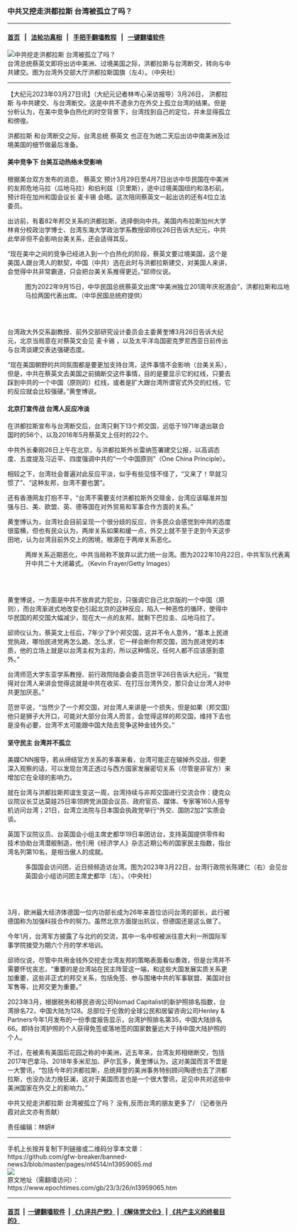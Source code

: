 ### 中共又挖走洪都拉斯 台湾被孤立了吗？
------------------------

#### [首页](https://github.com/gfw-breaker/banned-news3/blob/master/README.md) &nbsp;&nbsp;|&nbsp;&nbsp; [法轮功真相](https://github.com/begood0513/basic/blob/master/README.md)  &nbsp;&nbsp;|&nbsp;&nbsp; [手把手翻墙教程](https://github.com/gfw-breaker/guides/wiki)  &nbsp;&nbsp;|&nbsp;&nbsp; [一键翻墙软件](https://github.com/gfw-breaker/nogfw/blob/master/README.md)  



<div><img alt="中共挖走洪都拉斯 台湾被孤立了吗？" class="attachment-djy_600_400 size-djy_600_400 wp-post-image" src="https://i.epochtimes.com/assets/uploads/2023/03/id13953801-605260-600x400.jpg"/>
<div class="caption">
 台湾总统蔡英文即将出访中美洲、过境美国之际，洪都拉斯与台湾断交，转向与中共建交。图为台湾外交部大厅洪都拉斯国旗（左4）。（中央社）
</div></div><hr/>


<div><p>
 【大纪元2023年03月27日讯】（大纪元记者林岑心采访报导）3月26日，
 <ok href="https://www.epochtimes.com/gb/tag/%E6%B4%AA%E9%83%BD%E6%8B%89%E6%96%AF.html">
  洪都拉斯
 </ok>
 与中共建交、与台湾断交。这是中共不遗余力在外交上孤立台湾的结果。但是分析认为，在美中竞争白热化的时空背景下，台湾找到自己的定位，并未显得孤立和徬徨。
</p>
<p>
 <ok href="https://www.epochtimes.com/gb/tag/%E6%B4%AA%E9%83%BD%E6%8B%89%E6%96%AF.html">
  洪都拉斯
 </ok>
 和台湾断交之际，台湾总统
 <ok href="https://www.epochtimes.com/gb/tag/%E8%94%A1%E8%8B%B1%E6%96%87.html">
  蔡英文
 </ok>
 也正在为她二天后出访中南美洲及过境美国的细节做最后准备。
</p>
<h4>
 美中竞争下 台美互动热络未受影响
</h4>
<p>
 根据美台双方发布的消息，
 <ok href="https://www.epochtimes.com/gb/tag/%E8%94%A1%E8%8B%B1%E6%96%87.html">
  蔡英文
 </ok>
 预计3月29日至4月7日出访中华民国在中美洲的友邦危地马拉（瓜地马拉）和伯利兹（贝里斯），途中过境美国纽约和洛杉矶，预计将在加州和国会议长
 <ok href="https://www.epochtimes.com/gb/tag/%E9%BA%A6%E5%8D%A1%E9%94%A1.html">
  麦卡锡
 </ok>
 会晤。这次陪同蔡英文一起出访的还有4位立法委员。
</p>
<p>
 出访前，有着82年邦交关系的洪都拉斯，选择倒向中共。美国内布拉斯加州大学林肯分校政治学博士、台湾东海大学政治学系教授邱师仪26日告诉大纪元，中共此举非但不会影响台美关系，还会适得其反。
</p>
<p>
 “现在美中之间的竞争已经进入到一个白热化的阶段，蔡英文要过境美国，这个是美国人跟台湾人的默契，中国（中共）选在此时与洪都拉斯建交，对美国人来讲，会觉得中共非常霸道，只会把台美关系推得更近。”邱师仪说。
</p>
<figure aria-describedby="caption-attachment-13826291" class="wp-caption aligncenter" id="attachment_13826291" style="width: 602px">
 <ok href="https://i.epochtimes.com/assets/uploads/2022/09/id13826291-2209160035562378.jpg" target="_blank">
  <img alt="" class="wp-image-13826291" src="https://i.epochtimes.com/assets/uploads/2022/09/id13826291-2209160035562378-450x264.jpg"/>
 </ok>
 <br/><figcaption class="wp-caption-text" id="caption-attachment-13826291">
  图为2022年9月15日，中华民国总统蔡英文出席“中美洲独立201周年庆祝酒会”，洪都拉斯和瓜地马拉两国代表出席。（中华民国总统府提供）
 </figcaption><br/>
</figure><br/>
<p>
 台湾政大外交系副教授、前外交部研究设计委员会主委黄奎博3月26日告诉大纪元，北京当局意在对蔡英文会见
 <ok href="https://www.epochtimes.com/gb/tag/%E9%BA%A6%E5%8D%A1%E9%94%A1.html">
  麦卡锡
 </ok>
 ，以及太平洋岛国密克罗尼西亚日前传出与台湾谈建交表达强硬态度。
</p>
<p>
 “现在美国朝野的共同氛围都是要更加支持台湾，这件事情不会影响（台美关系），但是，中共在蔡英文去美国之前搞断交这件事情，目的是要显示它的红线，只要去踩到中共的一个中国（原则的）红线，或者是扩大跟台湾所谓官式外交的红线，它的反应就会比较强硬。”黄奎博说。
</p>
<h4>
 北京打宣传战 台湾人反应冷淡
</h4>
<p>
 在洪都拉斯宣布与台湾断交后，台湾只剩下13个邦交国，远低于1971年退出联合国时的56个，以及2016年5月蔡英文上任时的22个。
</p>
<p>
 中共外长秦刚26日上午在北京，与洪都拉斯外长雷纳签署建交公报，以高调态度、五度提及习近平、四度强调中共的“一个中国原则”（One China Principle）。
</p>
<p>
 相较之下，台湾社会普遍对此反应平淡，似乎有些见怪不怪了，“又来了！早就习惯了”、“这种友邦，台湾不要也罢”。
</p>
<p>
 还有香港网友打抱不平，“台湾不需要支付洪都拉斯外交赎金，台湾应该瞄准并加强与日、美、欧盟、英、德等国在对外贸易和军事合作方面的关系。”
</p>
<p>
 黄奎博认为，台湾社会目前呈现一个很分歧的反应，许多民众会感觉到中共的态度很蛮横，但也有民众认为，两岸关系如果和缓一点，外交上就不至于走到今天这步田地，认为台湾目前外交上的困境，根源在于两岸关系恶化。
</p>
<figure aria-describedby="caption-attachment-13924792" class="wp-caption aligncenter" id="attachment_13924792" style="width: 600px">
 <ok href="https://i.epochtimes.com/assets/uploads/2023/02/id13924792-GettyImages-1435523829_1-e1675788071318.jpg" target="_blank">
  <img alt="" class="wp-image-13924792" src="https://i.epochtimes.com/assets/uploads/2023/02/id13924792-GettyImages-1435523829_1-450x301.jpg"/>
 </ok>
 <br/><figcaption class="wp-caption-text" id="caption-attachment-13924792">
  两岸关系近期恶化，中共当局称不放弃以武力统一台湾。图为2022年10月22日，中共军队代表离开中共二十大闭幕式。（Kevin Frayer/Getty Images）
 </figcaption><br/>
</figure><br/>
<p>
 黄奎博说，一方面是中共不放弃武力犯台，只强调它自己北京版的一个中国（原则），而台湾渐进式地改变也引起北京的这种反应，陷入一种恶性的循环，使得中华民国的邦交国大幅减少，现在大一点的友邦，就剩下巴拉圭、瓜地马拉了。
</p>
<p>
 邱师仪认为，蔡英文上任后，7年少了9个邦交国，这并不令人意外，“基本上民进党执政，哪怕民进党再怎么跪、怎么求，它一样会断你邦交国，因为民进党的本质，他的立场上就是以台湾主权为主的，所以这种情况，任何人都不应该感到意外。”
</p>
<p>
 台湾师范大学东亚学系教授、前行政院陆委会委员范世平26日告诉大纪元，“我觉得对台湾人来讲会觉得这就是中共在收买、在打压台湾外交，那只会让台湾人对中共更加厌恶。”
</p>
<p>
 范世平说，“当然少了一个邦交国，对台湾人来讲是一个损失，但是如果（邦交国）他只是狮子大开口，可能对大部分台湾人而言，会觉得这样的邦交国，维持下去也是没有必要，台湾不太可能跟中国大陆去竞争这种金钱外交。”
</p>
<h4>
 坚守民主 台湾并不孤立
</h4>
<p>
 美媒CNN报导，若从缔结官方关系的多寡来看，台湾可能正在输掉外交战，但更深入观察的话，可以发现台湾正透过与西方国家发展密切关系（尽管是非官方）来增加它在全球的影响力。
</p>
<p>
 就在台湾与洪都拉斯邦谊生变这一周，台湾持续与非邦交国进行交流合作：捷克众议院议长艾达莫娃25日率领跨党派国会议员、政府官员、媒体、专家等160人搭专机访问台湾；21日，台湾立法院与日本国会执政党举行“外交、国防2加2”实质会谈。
</p>
<p>
 英国下议院议员、台英国会小组主席史都华19日率团访台，支持英国提供零件和技术协助台湾潜舰制造，他引用《经济学人》杂志近期公布的国家民主指数，指台湾名列第10名，是相当傲人的成就。
</p>
<figure aria-describedby="caption-attachment-13959076" class="wp-caption aligncenter" id="attachment_13959076" style="width: 600px">
 <ok href="https://i.epochtimes.com/assets/uploads/2023/03/id13959076-20230322PHO0006l.jpg" target="_blank">
  <img alt="" class="wp-image-13959076" src="https://i.epochtimes.com/assets/uploads/2023/03/id13959076-20230322PHO0006l-450x303.jpg"/>
 </ok>
 <br/><figcaption class="wp-caption-text" id="caption-attachment-13959076">
  多国国会访问团，近日频频造访台湾。图为2023年3月22日，台湾行政院长陈建仁（右）会见台英国会小组访问团主席史都华（左）。（中央社）
 </figcaption><br/>
</figure><br/>
<p>
 3月，欧洲最大经济体德国一位内功部长成为26年来首位访问台湾的部长，此行被德国称为加强科技合作的努力。虽然北京方面提出抗议，但德国还是这么做了。
</p>
<p>
 今年1月，台湾军方披露了与北约的交流，其中一名中校被派往意大利一所国际军事学院接受为期六个月的学术培训。
</p>
<p>
 邱师仪说，尽管中共用金钱外交挖走台湾友邦的策略表面看似奏效，但是台湾并不需要怀忧丧志，“重要的是台湾站在民主阵营这一端，和这些大国发展实质关系更加重要，这些非正式的邦交关系，包括免签、参与围堵中共的军事联盟、美国对台军售等，比邦交更为重要。”
</p>
<p>
 2023年3月，根据税务和移民咨询公司Nomad Capitalist的新护照排名指数，台湾排名72，中国大陆为128。总部位于伦敦的全球公民和居留咨询公司Henley &amp; Partners今年1月发布的一份季度报告显示，台湾护照排名第35，中国大陆排名66。即持台湾护照的个人获得免签或落地签的国家数量远大于持中国大陆护照的个人。
</p>
<p>
 不过，在被素有美国后花园之称的中美洲，近五年来，台湾友邦相继断交，包括2017年巴拿马、2018年多米尼加、萨尔瓦多，黄奎博认为，这对美国而言不啻是一大警讯，“包括今年的洪都拉斯，总统拜登的美洲事务特别顾问陶德也去了洪都拉斯，也没办法力挽狂澜，这对于美国而言也是一个很大警讯，足见中共对这些中美洲国家在外交上的影响力。”
</p>
中共又挖走洪都拉斯 台湾被孤立了吗？ 没有,反而台湾的朋友更多了/
 （记者张丹霞对此文亦有贡献）
</p>
<p>
 责任编辑：林妍#
</p>
</div>
<hr/>
手机上长按并复制下列链接或二维码分享本文章：<br/>
https://github.com/gfw-breaker/banned-news3/blob/master/pages/nf4514/n13959065.md <br/>
<a href='https://github.com/gfw-breaker/banned-news3/blob/master/pages/nf4514/n13959065.md'><img src='https://github.com/gfw-breaker/banned-news3/blob/master/pages/nf4514/n13959065.md.png'/></a> <br/>
原文地址（需翻墙访问）：https://www.epochtimes.com/gb/23/3/26/n13959065.htm


------------------------
#### [首页](https://github.com/gfw-breaker/banned-news3/blob/master/README.md) &nbsp;|&nbsp; [一键翻墙软件](https://github.com/gfw-breaker/nogfw/blob/master/README.md) &nbsp;| [《九评共产党》](https://github.com/gfw-breaker/9ping.md/blob/master/README.md#九评之一评共产党是什么) | [《解体党文化》](https://github.com/gfw-breaker/jtdwh.md/blob/master/README.md) | [《共产主义的终极目的》](https://github.com/gfw-breaker/gczydzjmd.md/blob/master/README.md)


<img src='http://gfw-breaker.win/banned-news3/pages/nf4514/n13959065.md' width='0px' height='0px'/>
